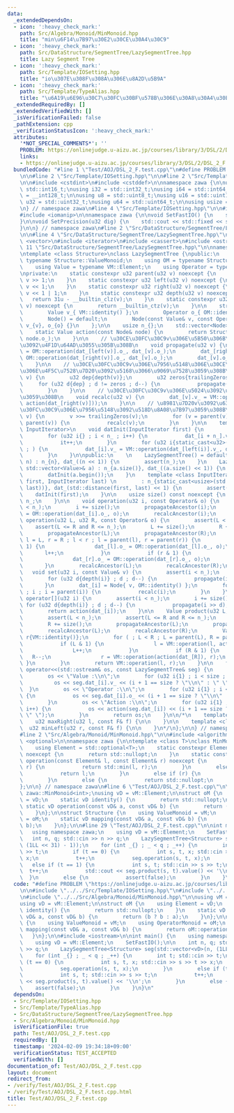 ```yaml
---
data:
  _extendedDependsOn:
  - icon: ':heavy_check_mark:'
    path: Src/Algebra/Monoid/MinMonoid.hpp
    title: "min\u6F14\u7B97\u30E2\u30CE\u30A4\u30C9"
  - icon: ':heavy_check_mark:'
    path: Src/DataStructure/SegmentTree/LazySegmentTree.hpp
    title: Lazy Segment Tree
  - icon: ':heavy_check_mark:'
    path: Src/Template/IOSetting.hpp
    title: "io\u307E\u308F\u308A\u306E\u8A2D\u5B9A"
  - icon: ':heavy_check_mark:'
    path: Src/Template/TypeAlias.hpp
    title: "\u6A19\u6E96\u30C7\u30FC\u30BF\u578B\u306E\u30A8\u30A4\u30EA\u30A2\u30B9"
  _extendedRequiredBy: []
  _extendedVerifiedWith: []
  _isVerificationFailed: false
  _pathExtension: cpp
  _verificationStatusIcon: ':heavy_check_mark:'
  attributes:
    '*NOT_SPECIAL_COMMENTS*': ''
    PROBLEM: https://onlinejudge.u-aizu.ac.jp/courses/library/3/DSL/2/DSL_2_F
    links:
    - https://onlinejudge.u-aizu.ac.jp/courses/library/3/DSL/2/DSL_2_F
  bundledCode: "#line 1 \"Test/AOJ/DSL_2_F.test.cpp\"\n#define PROBLEM \"https://onlinejudge.u-aizu.ac.jp/courses/library/3/DSL/2/DSL_2_F\"\
    \n\n#line 2 \"Src/Template/IOSetting.hpp\"\n\n#line 2 \"Src/Template/TypeAlias.hpp\"\
    \n\n#include <cstdint>\n#include <cstddef>\n\nnamespace zawa {\n\nusing i16 =\
    \ std::int16_t;\nusing i32 = std::int32_t;\nusing i64 = std::int64_t;\nusing i128\
    \ = __int128_t;\n\nusing u8 = std::uint8_t;\nusing u16 = std::uint16_t;\nusing\
    \ u32 = std::uint32_t;\nusing u64 = std::uint64_t;\n\nusing usize = std::size_t;\n\
    \n} // namespace zawa\n#line 4 \"Src/Template/IOSetting.hpp\"\n\n#include <iostream>\n\
    #include <iomanip>\n\nnamespace zawa {\n\nvoid SetFastIO() {\n    std::cin.tie(nullptr)->sync_with_stdio(false);\n\
    }\n\nvoid SetPrecision(u32 dig) {\n    std::cout << std::fixed << std::setprecision(dig);\n\
    }\n\n} // namespace zawa\n#line 2 \"Src/DataStructure/SegmentTree/LazySegmentTree.hpp\"\
    \n\n#line 4 \"Src/DataStructure/SegmentTree/LazySegmentTree.hpp\"\n\n#include\
    \ <vector>\n#include <iterator>\n#include <cassert>\n#include <ostream>\n\n#line\
    \ 11 \"Src/DataStructure/SegmentTree/LazySegmentTree.hpp\"\n\nnamespace zawa {\n\
    \ntemplate <class Structure>\nclass LazySegmentTree {\npublic:\n    using VM =\
    \ typename Structure::ValueMonoid;\n    using OM = typename Structure::OperatorMonoid;\n\
    \    using Value = typename VM::Element;\n    using Operator = typename OM::Element;\n\
    \nprivate:\n    static constexpr u32 parent(u32 v) noexcept {\n        return\
    \ v >> 1;\n    }\n    static constexpr u32 left(u32 v) noexcept {\n        return\
    \ v << 1;\n    }\n    static constexpr u32 right(u32 v) noexcept {\n        return\
    \ v << 1 | 1;\n    }\n    static constexpr u32 depth(u32 v) noexcept {\n     \
    \   return 31u - __builtin_clz(v);\n    }\n    static constexpr u32 trailingZeros(u32\
    \ v) noexcept {\n        return __builtin_ctz(v);\n    }\n\n    struct Node {\n\
    \        Value v_{ VM::identity() };\n        Operator o_{ OM::identity() };\n\
    \        Node() = default;\n        Node(const Value& v, const Operator& o) :\
    \ v_{v}, o_{o} {}\n    };\n\n    usize n_{};\n    std::vector<Node> dat_;\n\n\
    \    static Value action(const Node& node) {\n        return Structure::mapping(node.v_,\
    \ node.o_);\n    }\n\n    // \u30CE\u30FC\u30C9v\u306E\u5B50\u306B\u4F5C\u7528\
    \u3092\u4F1D\u64AD\u3055\u305B\u308B\n    void propagate(u32 v) {\n        dat_[left(v)].o_\
    \ = OM::operation(dat_[left(v)].o_, dat_[v].o_);\n        dat_[right(v)].o_ =\
    \ OM::operation(dat_[right(v)].o_, dat_[v].o_);\n        dat_[v].o_ = OM::identity();\n\
    \    }\n\n    // \u30CE\u30FC\u30C9v\u306E\u7956\u5148\u306E\u30CE\u30FC\u30C9\
    \u306E\u4F5C\u7528\u7D20\u3092\u5168\u3066\u9069\u7528\u3059\u308B\n    void propagateAncestor(u32\
    \ v) {\n        u32 dep{depth(v)};\n        u32 zeros{trailingZeros(v)};\n   \
    \     for (u32 d{dep} ; d != zeros ; d--) {\n            propagate(v >> d);\n\
    \        }\n    }\n\n    // \u30CE\u30FC\u30C9v\u306E\u5024\u3092\u518D\u8A08\u7B97\
    \u3059\u308B\n    void recalc(u32 v) {\n        dat_[v].v_ = VM::operation(action(dat_[left(v)]),\
    \ action(dat_[right(v)]));\n    }\n\n    // \u8981\u7D20v\u3092\u6301\u3064\u30CE\
    \u30FC\u30C9\u306E\u7956\u5148\u3092\u518D\u8A08\u7B97\u3059\u308B\n    void recalcAncestor(u32\
    \ v) {\n        v >>= trailingZeros(v);\n        for (v = parent(v) ; v ; v =\
    \ parent(v)) {\n            recalc(v);\n        }\n    }\n\n    template <class\
    \ InputIterator>\n    void datInit(InputIterator first) {\n        auto it{first};\n\
    \        for (u32 i{} ; i < n_ ; i++) {\n            dat_[i + n_].v_ = *it;\n\
    \            it++;\n        }\n        for (u32 i{static_cast<u32>(n_)} ; --i\
    \ ; ) {\n            dat_[i].v_ = VM::operation(dat_[left(i)].v_, dat_[right(i)].v_);\n\
    \        }\n    }\n\npublic:\n    \n    LazySegmentTree() = default;\n    LazySegmentTree(usize\
    \ n) : n_{n}, dat_((n << 1)) {\n        assert(n_);\n    }\n    LazySegmentTree(const\
    \ std::vector<Value>& a) : n_{a.size()}, dat_((a.size() << 1)) {\n        assert(!a.empty());\n\
    \        datInit(a.begin());\n    }\n    template <class InputIterator>\n    LazySegmentTree(InputIterator\
    \ first, InputIterator last) \n        : n_{static_cast<usize>(std::distance(first,\
    \ last))}, dat_(std::distance(first, last) << 1) {\n        assert(n_);\n    \
    \    datInit(first);\n    }\n\n    usize size() const noexcept {\n        return\
    \ n_;\n    }\n\n    void operation(u32 i, const Operator& o) {\n        assert(i\
    \ < n_);\n        i += size();\n        propagateAncestor(i);\n        dat_[i].o_\
    \ = OM::operation(dat_[i].o_, o);\n        recalcAncestor(i);\n    }\n\n    void\
    \ operation(u32 L, u32 R, const Operator& o) {\n        assert(L < n_);\n    \
    \    assert(L <= R and R <= n_);\n        L += size();\n        R += size();\n\
    \        propagateAncestor(L);\n        propagateAncestor(R);\n        for (u32\
    \ l = L, r = R ; l < r ; l = parent(l), r = parent(r)) {\n            if (l &\
    \ 1) {\n                dat_[l].o_ = OM::operation(dat_[l].o_, o);\n         \
    \       l++;\n            }\n            if (r & 1) {\n                r--;\n\
    \                dat_[r].o_ = OM::operation(dat_[r].o_, o);\n            }\n \
    \       }\n        recalcAncestor(L);\n        recalcAncestor(R);\n    }\n\n \
    \   void set(u32 i, const Value& v) {\n        assert(i < n_);\n        i += size();\n\
    \        for (u32 d{depth(i)} ; d ; d--) {\n            propagate(i >> d);\n \
    \       }\n        dat_[i] = Node{ v, OM::identity() };\n        for (i = parent(i)\
    \ ; i ; i = parent(i)) {\n            recalc(i);\n        }\n    }\n\n    Value\
    \ operator[](u32 i) {\n        assert(i < n_);\n        i += size();\n       \
    \ for (u32 d{depth(i)} ; d ; d--) {\n            propagate(i >> d);\n        }\n\
    \        return action(dat_[i]);\n    }\n\n    Value product(u32 L, u32 R) {\n\
    \        assert(L < n_);\n        assert(L <= R and R <= n_);\n        L += size();\n\
    \        R += size();\n        propagateAncestor(L);\n        propagateAncestor(R);\n\
    \        recalcAncestor(L);\n        recalcAncestor(R);\n        Value l{VM::identity()},\
    \ r{VM::identity()};\n        for ( ; L < R ; L = parent(L), R = parent(R)) {\n\
    \            if (L & 1) {\n                l = VM::operation(l, action(dat_[L]));\n\
    \                L++;\n            }\n            if (R & 1) {\n             \
    \   R--;\n                r = VM::operation(action(dat_[R]), r);\n           \
    \ }\n        }\n        return VM::operation(l, r);\n    }\n\n    friend std::ostream&\
    \ operator<<(std::ostream& os, const LazySegmentTree& seg) {\n        usize size{seg.dat_.size()};\n\
    \        os << \"Value :\\n\";\n        for (u32 i{1} ; i < size ; i++) {\n  \
    \          os << seg.dat_[i].v_ << (i + 1 == size ? \"\\n\" : \" \");\n      \
    \  }\n        os << \"Operator :\\n\";\n        for (u32 i{1} ; i < size ; i++)\
    \ {\n            os << seg.dat_[i].o_ << (i + 1 == size ? \"\\n\" : \" \");\n\
    \        }\n        os << \"Action :\\n\";\n        for (u32 i{1} ; i < size ;\
    \ i++) {\n            os << action(seg.dat_[i]) << (i + 1 == size ? \"\\n\" :\
    \ \" \");\n        }\n        return os;\n    }\n\n/*\n    template <class F>\n\
    \    u32 maxRight(u32 l, const F& f) {\n\n    }\n\n    template <class F>\n  \
    \  u32 minLeft(u32 r, const F& f) {\n\n    }\n*/\n};\n\n} // namespace zawa\n\
    #line 2 \"Src/Algebra/Monoid/MinMonoid.hpp\"\n\n#include <algorithm>\n#include\
    \ <optional>\n\nnamespace zawa {\n\ntemplate <class T>\nclass MinMonoid {\npublic:\n\
    \    using Element = std::optional<T>;\n    static constexpr Element identity()\
    \ noexcept {\n        return std::nullopt;\n    }\n    static constexpr Element\
    \ operation(const Element& l, const Element& r) noexcept {\n        if (l and\
    \ r) {\n            return std::min(l, r);\n        }\n        else if (l) {\n\
    \            return l;\n        }\n        else if (r) {\n            return r;\n\
    \        }\n        else {\n            return std::nullopt;\n        }\n    }\n\
    };\n\n} // namespace zawa\n#line 6 \"Test/AOJ/DSL_2_F.test.cpp\"\n\nusing vM =\
    \ zawa::MinMonoid<int>;\nusing vD = vM::Element;\n\nstruct oM {\n    using Element\
    \ = vD;\n    static vD identity() {\n        return std::nullopt;\n    }\n   \
    \ static vD operation(const vD& a, const vD& b) {\n        return (b ? b : a);\n\
    \    }\n};\n\nstruct Structure {\n    using ValueMonoid = vM;\n    using OperatorMonoid\
    \ = oM;\n    static vD mapping(const vD& a, const vD& b) {\n        return oM::operation(a,\
    \ b);\n    }\n};\n\n#line 29 \"Test/AOJ/DSL_2_F.test.cpp\"\n\nint main() {\n \
    \   using namespace zawa;\n    using vD = vM::Element;\n    SetFastIO();\n\n \
    \   int n, q; std::cin >> n >> q;\n    LazySegmentTree<Structure> seg(std::vector<vD>(n,\
    \ (1LL << 31) - 1));\n    for (int _{} ; _ < q ; _++) {\n        int t; std::cin\
    \ >> t;\n        if (t == 0) {\n            int s, t, x; std::cin >> s >> t >>\
    \ x;\n            t++;\n            seg.operation(s, t, x);\n        }\n     \
    \   else if (t == 1) {\n            int s, t; std::cin >> s >> t;\n          \
    \  t++;\n            std::cout << seg.product(s, t).value() << '\\n';\n      \
    \  }\n        else {\n            assert(false);\n        }\n    }\n}\n"
  code: "#define PROBLEM \"https://onlinejudge.u-aizu.ac.jp/courses/library/3/DSL/2/DSL_2_F\"\
    \n\n#include \"../../Src/Template/IOSetting.hpp\"\n#include \"../../Src/DataStructure/SegmentTree/LazySegmentTree.hpp\"\
    \n#include \"../../Src/Algebra/Monoid/MinMonoid.hpp\"\n\nusing vM = zawa::MinMonoid<int>;\n\
    using vD = vM::Element;\n\nstruct oM {\n    using Element = vD;\n    static vD\
    \ identity() {\n        return std::nullopt;\n    }\n    static vD operation(const\
    \ vD& a, const vD& b) {\n        return (b ? b : a);\n    }\n};\n\nstruct Structure\
    \ {\n    using ValueMonoid = vM;\n    using OperatorMonoid = oM;\n    static vD\
    \ mapping(const vD& a, const vD& b) {\n        return oM::operation(a, b);\n \
    \   }\n};\n\n#include <iostream>\n\nint main() {\n    using namespace zawa;\n\
    \    using vD = vM::Element;\n    SetFastIO();\n\n    int n, q; std::cin >> n\
    \ >> q;\n    LazySegmentTree<Structure> seg(std::vector<vD>(n, (1LL << 31) - 1));\n\
    \    for (int _{} ; _ < q ; _++) {\n        int t; std::cin >> t;\n        if\
    \ (t == 0) {\n            int s, t, x; std::cin >> s >> t >> x;\n            t++;\n\
    \            seg.operation(s, t, x);\n        }\n        else if (t == 1) {\n\
    \            int s, t; std::cin >> s >> t;\n            t++;\n            std::cout\
    \ << seg.product(s, t).value() << '\\n';\n        }\n        else {\n        \
    \    assert(false);\n        }\n    }\n}\n"
  dependsOn:
  - Src/Template/IOSetting.hpp
  - Src/Template/TypeAlias.hpp
  - Src/DataStructure/SegmentTree/LazySegmentTree.hpp
  - Src/Algebra/Monoid/MinMonoid.hpp
  isVerificationFile: true
  path: Test/AOJ/DSL_2_F.test.cpp
  requiredBy: []
  timestamp: '2024-02-09 19:34:18+09:00'
  verificationStatus: TEST_ACCEPTED
  verifiedWith: []
documentation_of: Test/AOJ/DSL_2_F.test.cpp
layout: document
redirect_from:
- /verify/Test/AOJ/DSL_2_F.test.cpp
- /verify/Test/AOJ/DSL_2_F.test.cpp.html
title: Test/AOJ/DSL_2_F.test.cpp
---
```

